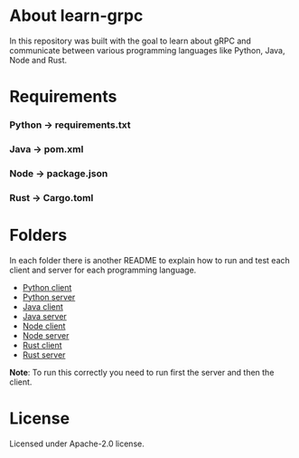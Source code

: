 # About learn-grpc

In this repository was built with the goal to learn about gRPC and communicate between various programming languages like Python, Java, Node and Rust.


# Requirements

### Python -> requirements.txt

### Java -> pom.xml

### Node -> package.json

### Rust -> Cargo.toml


# Folders

In each folder there is another README to explain how to run and test each client and server for each programming language.

- [Python client](https://github.com/epilif3sotnas/learn-grpc/tree/main/client-python)
- [Python server](https://github.com/epilif3sotnas/learn-grpc/tree/main/server-python)
- [Java client](https://github.com/epilif3sotnas/learn-grpc/tree/main/client-java)
- [Java server](https://github.com/epilif3sotnas/learn-grpc/tree/main/server-java)
- [Node client](https://github.com/epilif3sotnas/learn-grpc/tree/main/client-node)
- [Node server](https://github.com/epilif3sotnas/learn-grpc/tree/main/server-node)
- [Rust client](https://github.com/epilif3sotnas/learn-grpc/tree/main/client-rust)
- [Rust server](https://github.com/epilif3sotnas/learn-grpc/tree/main/server-rust)

**Note**: To run this correctly you need to run first the server and then the client.


# License

Licensed under Apache-2.0 license.
